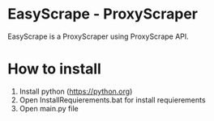 # EasyScrape - ProxyScraper

EasyScrape is a ProxyScraper using ProxyScrape API.

# How to install

1) Install python (https://python.org)
2) Open InstallRequierements.bat for install requierements
3) Open main.py file